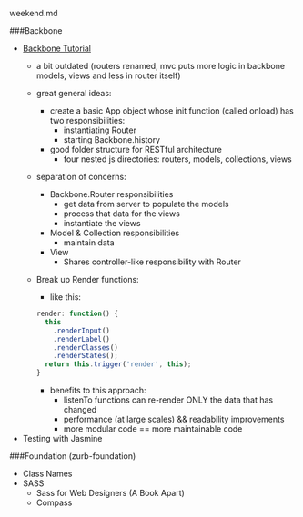weekend.md

###Backbone
* [Backbone Tutorial](http://www.jamesyu.org/2011/01/27/cloudedit-a-backbone-js-tutorial-by-example/)
    * a bit outdated (routers renamed, mvc puts more logic in backbone models, views and less in router itself)
    * great general ideas:
        * create a basic App object whose init function (called onload) has two responsibilities:
            * instantiating Router
            * starting Backbone.history
        * good folder structure for RESTful architecture
            * four nested js directories: routers, models, collections, views
    * separation of concerns:
        * Backbone.Router responsibilities
            * get data from server to populate the models
            * process that data for the views
            * instantiate the views
        * Model & Collection responsibilities
            * maintain data
        * View
            * Shares controller-like responsibility with Router
    * Break up Render functions:
        * like this:

        ```js
        render: function() {
          this
            .renderInput()
            .renderLabel()
            .renderClasses()
            .renderStates();
          return this.trigger('render', this);
        }
        ```
        * benefits to this approach:
            * listenTo functions can re-render ONLY the data that has changed
            * performance (at large scales) && readability improvements
            * more modular code == more maintainable code
* Testing with Jasmine

###Foundation (zurb-foundation)
* Class Names
* SASS
    * Sass for Web Designers (A Book Apart)
    * Compass
